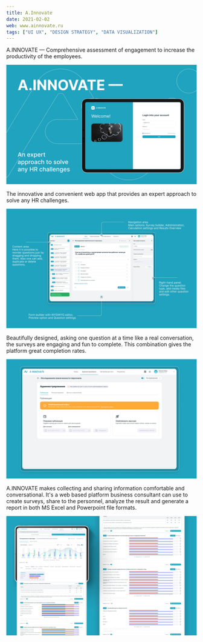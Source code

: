 ```yaml
---
title: A.Innovate
date: 2021-02-02
web: www.ainnovate.ru
tags: ["UI UX", "DESIGN STRATEGY", "DATA VISUALIZATION"]
---
```


A.INNOVATE — Comprehensive assessment of engagement to increase the productivity of the employees.

![1-ai-desktop@2x](./1-ai-desktop@2x.webp)

The innovative and convenient web app that provides an expert approach to solve any HR challenges.

![2-ai-desktop@2x](./2-ai-desktop@2x.webp)



Beautifully designed, asking one question at a time like a real conversation, the surveys are engaging and fun to complete. This combination gives the platform great completion rates.

![3-ai-desktop@2x](./3-ai-desktop@2x.webp)

A.INNOVATE makes collecting and sharing information comfortable and conversational. It's a web based platform business consultant can use to create surveys, share to the personnel, analyze the result and generate a report in both MS Excel and Powerpoint file formats.

![4-ai-desktop@2x](./4-ai-desktop@2x.webp)

